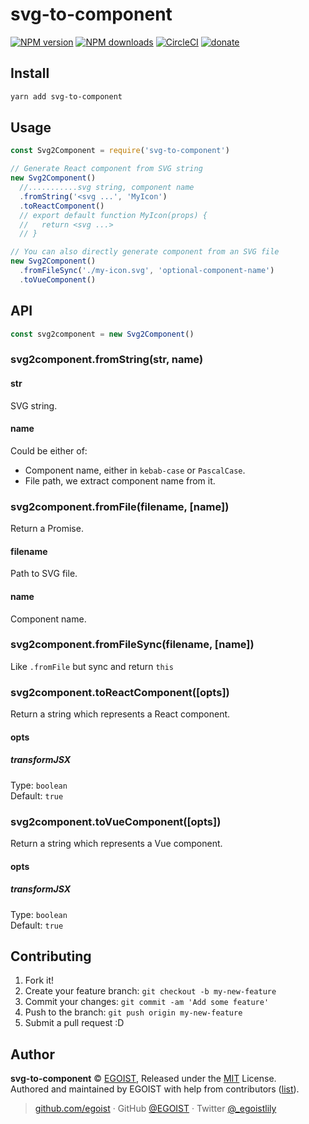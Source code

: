 
# svg-to-component

[![NPM version](https://img.shields.io/npm/v/svg-to-component.svg?style=flat)](https://npmjs.com/package/svg-to-component) [![NPM downloads](https://img.shields.io/npm/dm/svg-to-component.svg?style=flat)](https://npmjs.com/package/svg-to-component) [![CircleCI](https://circleci.com/gh/egoist/svg-to-component/tree/master.svg?style=shield)](https://circleci.com/gh/egoist/svg-to-component/tree/master)  [![donate](https://img.shields.io/badge/$-donate-ff69b4.svg?maxAge=2592000&style=flat)](https://github.com/egoist/donate)

## Install

```bash
yarn add svg-to-component
```

## Usage

```js
const Svg2Component = require('svg-to-component')

// Generate React component from SVG string
new Svg2Component()
  //...........svg string, component name
  .fromString('<svg ...', 'MyIcon')
  .toReactComponent()
  // export default function MyIcon(props) {
  //   return <svg ...>
  // }

// You can also directly generate component from an SVG file
new Svg2Component()
  .fromFileSync('./my-icon.svg', 'optional-component-name')
  .toVueComponent()
```

## API

```js
const svg2component = new Svg2Component()
```

### svg2component.fromString(str, name)

#### str

SVG string.

#### name

Could be either of:

- Component name, either in `kebab-case` or `PascalCase`.
- File path, we extract component name from it.

### svg2component.fromFile(filename, [name])

Return a Promise.

#### filename

Path to SVG file.

#### name

Component name.

### svg2component.fromFileSync(filename, [name])

Like `.fromFile` but sync and return `this`

### svg2component.toReactComponent([opts])

Return a string which represents a React component.

#### opts

##### transformJSX

Type: `boolean`<br>
Default: `true`

### svg2component.toVueComponent([opts])

Return a string which represents a Vue component.

#### opts

##### transformJSX

Type: `boolean`<br>
Default: `true`

## Contributing

1. Fork it!
2. Create your feature branch: `git checkout -b my-new-feature`
3. Commit your changes: `git commit -am 'Add some feature'`
4. Push to the branch: `git push origin my-new-feature`
5. Submit a pull request :D


## Author

**svg-to-component** © [EGOIST](https://github.com/egoist), Released under the [MIT](./LICENSE) License.<br>
Authored and maintained by EGOIST with help from contributors ([list](https://github.com/egoist/svg-to-component/contributors)).

> [github.com/egoist](https://github.com/egoist) · GitHub [@EGOIST](https://github.com/egoist) · Twitter [@_egoistlily](https://twitter.com/_egoistlily)
